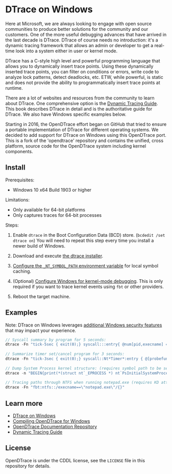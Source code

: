 # DTrace on Windows

Here at Microsoft, we are always looking to engage with open source communities to produce better solutions for the community and our customers. One of the more useful debugging advances that have arrived in the last decade is DTrace. DTrace of course needs no introduction: it's a dynamic tracing framework that allows an admin or developer to get a real-time look into a system either in user or kernel mode. 

DTrace has a C-style high level and powerful programming language that allows you to dynamically insert trace points. Using these dynamically inserted trace points, you can filter on conditions or errors, write code to analyze lock patterns, detect deadlocks, etc. ETW, while powerful, is static and does not provide the ability to programmatically insert trace points at runtime.

There are a lot of websites and resources from the community to learn about DTrace. One comprehensive option is the [Dynamic Tracing Guide](http://dtrace.org/guide). This book describes DTrace in detail and is the authoritative guide for DTrace. We also have Windows specific examples below.

Starting in 2016, the OpenDTrace effort began on GitHub that tried to ensure a portable implementation of DTrace for different operating systems. We decided to add support for DTrace on Windows using this OpenDTrace port. This is a fork of the 'opendtrace' repository and contains the unified, cross platform, source code for the OpenDTrace system including kernel components.

## Install

Prerequisites:
* Windows 10 x64 Build 1903 or higher

Limitations:
* Only available for 64-bit platforms
* Only captures traces for 64-bit processes

Steps:
1. Enable `dtrace` in the Boot Configuration Data (BCD) store. (`bcdedit /set dtrace on`) You will need to repeat this step every time you install a newer build of Windows.

2. Download and execute [the dtrace installer](https://download.microsoft.com/download/B/D/4/BD4B95A5-0B61-4D8F-837C-F889AAD8DAA2/DTrace.amd64.msi).

3. [Configure the `_NT_SYMBOL_PATH` environment variable](https://docs.microsoft.com/en-us/windows/desktop/dxtecharts/debugging-with-symbols#using-the-microsoft-symbol-server) for local symbol caching.

4. (Optional) [Configure Windows for kernel-mode debugging](https://docs.microsoft.com/en-us/windows-hardware/drivers/debugger/getting-started-with-windbg--kernel-mode-). This is only required if you want to trace kernel events using `fbt` or other providers.

5. Reboot the target machine.

## Examples

Note: DTrace on Windows leverages [additional Windows security features]((https://techcommunity.microsoft.com/t5/Windows-Kernel-Internals/DTrace-on-Windows/ba-p/362902)) that may impact your experience.

```c
// Syscall summary by program for 5 seconds: 
dtrace -Fn "tick-5sec { exit(0);} syscall:::entry{ @num[pid,execname] = count();} "
 
// Summarize timer set/cancel program for 3 seconds: 
dtrace -Fn "tick-3sec { exit(0);} syscall::Nt*Timer*:entry { @[probefunc, execname, pid] = count();}"
 
// Dump System Process kernel structure: (requires symbol path to be set)
dtrace -n "BEGIN{print(*(struct nt`_EPROCESS *) nt`PsInitialSystemProcess);exit(0);}"
 
// Tracing paths through NTFS when running notepad.exe (requires KD attach): Run below command and launch notepad.exe
dtrace -Fn "fbt:ntfs::/execname==\"notepad.exe\"/{}"
```

## Learn more

* [DTrace on Windows](https://techcommunity.microsoft.com/t5/Windows-Kernel-Internals/DTrace-on-Windows/ba-p/362902)
* [Compiling OpenDTrace for Windows](COMPILING.md)
* [OpenDTrace Documentation Repository](https://github.com/opendtrace/documentation)
* [Dynamic Tracing Guide](http://dtrace.org/guide/preface.html)

## License

OpenDTrace is under the CDDL license, see the `LICENSE` file in this repository for details.
